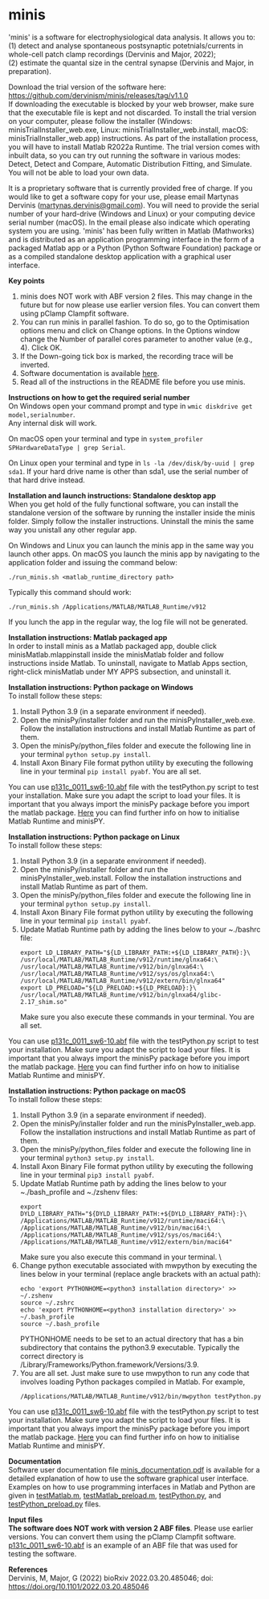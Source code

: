 # minis

'minis' is a software for electrophysiological data analysis.
It allows you to:\
(1) detect and analyse spontaneous postsynaptic potetnials/currents in whole-cell patch clamp recordings (Dervinis and Major, 2022);\
(2) estimate the quantal size in the central synapse (Dervinis and Major, in preparation).

Download the trial version of the software here: https://github.com/dervinism/minis/releases/tag/v1.1.0  \
If downloading the executable is blocked by your web browser, make sure that the executable file is kept and not discarded. To install the trial version on your computer, please follow the installer (Windows: minisTrialInstaller_web.exe, Linux: minisTrialInstaller_web.install, macOS: minisTrialInstaller_web.app) instructions. As part of the installation process, you will have to install Matlab R2022a Runtime. The trial version comes with inbuilt data, so you can try out running the software in various modes: Detect, Detect and Compare, Automatic Distribution Fitting, and Simulate. You will not be able to load your own data.

It is a proprietary software that is currently provided free of charge. If you would like to get a software copy for your use, please email Martynas Dervinis (martynas.dervinis@gmail.com). You will need to provide the serial number of your hard-drive (Windows and Linux) or your computing device serial number (macOS). In the email please also indicate which operating system you are using. 'minis' has been fully written in Matlab (Mathworks) and is distributed as an application programming interface in the form of a packaged Matlab app or a Python (Python Software Foundation) package or as a compiled standalone desktop application with a graphical user interface.

**Key points**
1. minis does NOT work with ABF version 2 files. This may change in the future but for now please use earlier version files. You can convert them using pClamp Clampfit software.
2. You can run minis in parallel fashion. To do so, go to the Optimisation options menu and click on Change options. In the Options window change the Number of parallel cores parameter to another value (e.g., 4). Click OK.
3. If the Down-going tick box is marked, the recording trace will be inverted.
4. Software documentation is available [here](https://github.com/dervinism/minis/blob/main/minis_documentation.pdf).
5. Read all of the instructions in the README file before you use minis.

**Instructions on how to get the required serial number**\
On Windows open your command prompt and type in ```wmic diskdrive get model,serialnumber```. \
Any internal disk will work.

On macOS open your terminal and type in ```system_profiler SPHardwareDataType | grep Serial```.

On Linux open your terminal and type in ```ls -la /dev/disk/by-uuid | grep sda1```. If your hard drive name is other than sda1, use the serial number of that hard drive instead.

**Installation and launch instructions: Standalone desktop app**\
When you get hold of the fully functional software, you can install the standalone version of the software by running the installer inside the minis folder. Simply follow the installer instructions. Uninstall the minis the same way you unistall any other regular app.

On Windows and Linux you can launch the minis app in the same way you launch other apps. On macOS you launch the minis app by navigating to the application folder and issuing the command below:
```
./run_minis.sh <matlab_runtime_directory path>
```
Typically this command should work:
```
./run_minis.sh /Applications/MATLAB/MATLAB_Runtime/v912
```
If you lunch the app in the regular way, the log file will not be generated.

**Installation instructions: Matlab packaged app**\
In order to install minis as a Matlab packaged app, double click minisMatlab.mlappinstall inside the minisMatlab folder and follow instructions inside Matlab. To uninstall, navigate to Matlab Apps section, right-click minisMatlab under MY APPS subsection, and uninstall it.

**Installation instructions: Python package on Windows**\
To install follow these steps:
1. Install Python 3.9 (in a separate environment if needed).
2. Open the minisPy/installer folder and run the minisPyInstaller_web.exe. Follow the installation instructions and install Matlab Runtime as part of them.
3. Open the minisPy/python_files folder and execute the following line in your terminal ```python setup.py install```.
4. Install Axon Binary File format python utility by executing the following line in your terminal ```pip install pyabf```. You are all set.

You can use [p131c_0011_sw6-10.abf](https://github.com/dervinism/minis/blob/main/p131c_0011_sw6-10.abf) file with the testPython.py script to test your installation. Make sure you adapt the script to load your files. It is important that you always import the minisPy package before you import the matlab package. [Here](https://uk.mathworks.com/help/compiler_sdk/python/initialize-the-matlab-runtime.html) you can find further info on how to initialise Matlab Runtime and minisPY.

**Installation instructions: Python package on Linux**\
To install follow these steps:
1. Install Python 3.9 (in a separate environment if needed).
2. Open the minisPy/installer folder and run the minisPyInstaller_web.install. Follow the installation instructions and install Matlab Runtime as part of them.
3. Open the minisPy/python_files folder and execute the following line in your terminal ```python setup.py install```.
4. Install Axon Binary File format python utility by executing the following line in your terminal ```pip install pyabf```.
5. Update Matlab Runtime path by adding the lines below to your ~./bashrc file:
    ```
    export LD_LIBRARY_PATH="${LD_LIBRARY_PATH:+${LD_LIBRARY_PATH}:}\
    /usr/local/MATLAB/MATLAB_Runtime/v912/runtime/glnxa64:\
    /usr/local/MATLAB/MATLAB_Runtime/v912/bin/glnxa64:\
    /usr/local/MATLAB/MATLAB_Runtime/v912/sys/os/glnxa64:\
    /usr/local/MATLAB/MATLAB_Runtime/v912/extern/bin/glnxa64"
    export LD_PRELOAD="${LD_PRELOAD:+${LD_PRELOAD}:}\
    /usr/local/MATLAB/MATLAB_Runtime/v912/bin/glnxa64/glibc-2.17_shim.so"
    ```
    Make sure you also execute these commands in your terminal. You are all set.

You can use [p131c_0011_sw6-10.abf](https://github.com/dervinism/minis/blob/main/p131c_0011_sw6-10.abf) file with the testPython.py script to test your installation. Make sure you adapt the script to load your files. It is important that you always import the minisPy package before you import the matlab package. [Here](https://uk.mathworks.com/help/compiler_sdk/python/initialize-the-matlab-runtime.html) you can find further info on how to initialise Matlab Runtime and minisPY.

**Installation instructions: Python package on macOS**\
To install follow these steps:
1. Install Python 3.9 (in a separate environment if needed).
2. Open the minisPy/installer folder and run the minisPyInstaller_web.app. Follow the installation instructions and install Matlab Runtime as part of them.
3. Open the minisPy/python_files folder and execute the following line in your terminal ```python3 setup.py install```.
4. Install Axon Binary File format python utility by executing the following line in your terminal ```pip3 install pyabf```.
5. Update Matlab Runtime path by adding the lines below to your ~./bash_profile and ~./zshenv files:
    ```
    export DYLD_LIBRARY_PATH="${DYLD_LIBRARY_PATH:+${DYLD_LIBRARY_PATH}:}\
    /Applications/MATLAB/MATLAB_Runtime/v912/runtime/maci64:\
    /Applications/MATLAB/MATLAB_Runtime/v912/bin/maci64:\
    /Applications/MATLAB/MATLAB_Runtime/v912/sys/os/maci64:\
    /Applications/MATLAB/MATLAB_Runtime/v912/extern/bin/maci64"
    ```
    Make sure you also execute this command in your terminal. \
6. Change python executable associated with mwpython by executing the lines below in your terminal (replace angle brackets with an actual path):
    ```
    echo 'export PYTHONHOME=<python3 installation directory>' >> ~/.zshenv
    source ~/.zshrc
    echo 'export PYTHONHOME=<python3 installation directory>' >> ~/.bash_profile
    source ~/.bash_profile
    ```
    PYTHONHOME needs to be set to an actual directory that has a bin subdirectory that contains the python3.9 executable. Typically the correct directory is /Library/Frameworks/Python.framework/Versions/3.9.
7. You are all set. Just make sure to use mwpython to run any code that involves loading Python packages compiled in Matlab. For example,
    ```
    /Applications/MATLAB/MATLAB_Runtime/v912/bin/mwpython testPython.py
    ```
You can use [p131c_0011_sw6-10.abf](https://github.com/dervinism/minis/blob/main/p131c_0011_sw6-10.abf) file with the testPython.py script to test your installation. Make sure you adapt the script to load your files. It is important that you always import the minisPy package before you import the matlab package. [Here](https://uk.mathworks.com/help/compiler_sdk/python/initialize-the-matlab-runtime.html) you can find further info on how to initialise Matlab Runtime and minisPY.

**Documentation**\
Software user documentation file [minis_documentation.pdf](https://github.com/dervinism/minis/blob/main/minis_documentation.pdf) is available for a detailed explanation of how to use the software graphical user interface. Examples on how to use programming interfaces in Matlab and Python are given in [testMatlab.m](https://github.com/dervinism/minis/blob/main/testMatlab.m), [testMatlab_preload.m](https://github.com/dervinism/minis/blob/main/testMatlab_preload.m), [testPython.py](https://github.com/dervinism/minis/blob/main/testPython.py), and [testPython_preload.py](https://github.com/dervinism/minis/blob/main/testPython_preload.py) files.

**Input files**\
**The software does NOT work with version 2 ABF files**. Please use earlier versions. You can convert them using the pClamp Clampfit software. [p131c_0011_sw6-10.abf](https://github.com/dervinism/minis/blob/main/p131c_0011_sw6-10.abf) is an example of an ABF file that was used for testing the software.

**References**\
Dervinis, M, Major, G (2022) bioRxiv 2022.03.20.485046; doi: https://doi.org/10.1101/2022.03.20.485046
